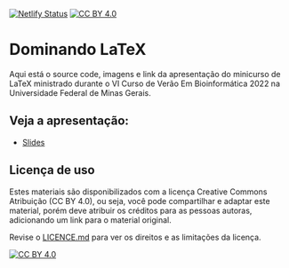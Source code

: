 [![Netlify Status](https://api.netlify.com/api/v1/badges/5e55f16c-500d-4214-a934-78de9a43911f/deploy-status)](https://app.netlify.com/sites/dominandolatex/deploys) [![CC BY 4.0][cc-by-shield]][cc-by]

# Dominando LaTeX

Aqui está o source code, imagens e link da apresentação do minicurso de LaTeX ministrado durante o VI Curso de Verão Em Bioinformática 2022 na Universidade Federal de Minas Gerais.

## Veja a apresentação:
- [Slides](https://dominandolatex.netlify.app/)

## Licença de uso

Estes materiais são disponibilizados com a licença Creative Commons Atribuição (CC BY 4.0), ou seja, você pode compartilhar e adaptar este material, porém deve atribuir os créditos para as pessoas autoras, adicionando um link para o material original.

Revise o [LICENCE.md](https://github.com/ElizaAlfaro/seminarios_01072022/blob/master/LICENCE.md) para ver os direitos e as limitações da licença.


[![CC BY 4.0][cc-by-image]][cc-by]

[cc-by]: http://creativecommons.org/licenses/by/4.0/
[cc-by-image]: https://i.creativecommons.org/l/by/4.0/88x31.png
[cc-by-shield]: https://img.shields.io/badge/License-CC%20BY%204.0-lightgrey.svg
